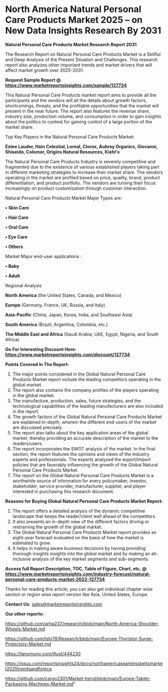 # North America Natural Personal Care Products Market 2025 – on New Data Insights Research By 2031

<strong>Natural Personal Care Products Market Research Report 2031</strong>

The Research Report on Natural Personal Care Products Market is a Skillful and Deep Analysis of the Present Situation and Challenges. This research report also analyzes other important trends and market drivers that will affect market growth over 2025-2031.

<strong>Request Sample Report @ <a href=https://www.marketreportsinsights.com/sample/127734>https://www.marketreportsinsights.com/sample/127734</a></strong>

This Natural Personal Care Products market report aims to provide all the participants and the vendors will all the details about growth factors, shortcomings, threats, and the profitable opportunities that the market will present in the near future. The report also features the revenue share, industry size, production volume, and consumption in order to gain insights about the politics to contest for gaining control of a large portion of the market share.

Top Key Players in the Natural Personal Care Products Market:

<strong>Estee Lauder, Hain Celestial, Loreal, Clorox, Aubrey Organics, Giovanni, Shiseido, Colomer, Origins Natural Resources, Kiehl's</strong>

The Natural Personal Care Products Industry is severely competitive and fragmented due to the existence of various established players taking part in different marketing strategies to increase their market share. The vendors operating in the market are profiled based on price, quality, brand, product differentiation, and product portfolio. The vendors are turning their focus increasingly on product customization through customer interaction.

Natural Personal Care Products Market Major Types are:

<strong>• Skin Care

• Hair Care

• Oral Care

• Eye Care

• Others</strong>

Market Major end-user applications :

<strong>• Baby

• Adult</strong>

Regional Analysis

</u><strong><b>North America</b></strong> (the United States, Canada, and Mexico)

<strong><b>Europe </b></strong>(Germany, France, UK, Russia, and Italy)

<strong><b>Asia-Pacific</b></strong> (China, Japan, Korea, India, and Southeast Asia)

<strong><b>South America</b></strong> (Brazil, Argentina, Colombia, etc.)

<strong><b>The Middle East and Africa</b></strong> (Saudi Arabia, UAE, Egypt, Nigeria, and South Africa)

<strong>Go For Interesting Discount Here: <a href=https://www.marketreportsinsights.com/discount/127734>https://www.marketreportsinsights.com/discount/127734</a></strong>

<strong>Points Covered in The Report:</strong>
<ol>
  <li>The major points considered in the Global Natural Personal Care Products Market report include the leading competitors operating in the global market.</li>
  <li>The report also contains the company profiles of the players operating in the global market.</li>
  <li>The manufacture, production, sales, future strategies, and the technological capabilities of the leading manufacturers are also included in the report.</li>
  <li>The growth factors of the Global Natural Personal Care Products Market are explained in-depth, wherein the different end-users of the market are discussed precisely.</li>
  <li>The report also talks about the key application areas of the global market, thereby providing an accurate description of the market to the readers/users.</li>
  <li>The report incorporates the SWOT analysis of the market. In the final section, the report features the opinions and views of the industry experts and professionals. The experts analyzed the export/import policies that are favorably influencing the growth of the Global Natural Personal Care Products Market.</li>
  <li>The report on the Global Natural Personal Care Products Market is a worthwhile source of information for every policymaker, investor, stakeholder, service provider, manufacturer, supplier, and player interested in purchasing this research document.</li>
</ol>
<strong>Reasons for Buying Global Natural Personal Care Products Market Report:</strong>

<ol>
  <li>The report offers a detailed analysis of the dynamic competitive landscape that keeps the reader/client well ahead of the competitors.</li>
  <li>It also presents an in-depth view of the different factors driving or restraining the growth of the global market.</li>
  <li>The Global Natural Personal Care Products Market report provides an eight-year forecast evaluated on the basis of how the market is estimated to grow.</li>
  <li>It helps in making aware business decisions by having providing thorough insights insights into the global market and by making an all-inclusive analysis of the key market segments and sub-segments.</li>
</ol>
<strong>Access full Report Description, TOC, Table of Figure, Chart, etc. @ <a href=https://www.marketreportsinsights.com/industry-forecast/natural-personal-care-products-market-2022-127734>https://www.marketreportsinsights.com/industry-forecast/natural-personal-care-products-market-2022-127734</a></strong>


Thanks for reading this article; you can also get individual chapter wise section or region wise report version like Asia, United States, Europe.

<strong>Contact Us:</strong>
sales@marketreportsinsights.com

<strong>Our other reports:</strong>

<a href=https://github.com/arha237/research/blob/main/North-America-Shoulder-Wheels-Market.md>https://github.com/arha237/research/blob/main/North-America-Shoulder-Wheels-Market.md</a>

<a href=https://github.com/Ishi78/Research/blob/main/Europe-Thyristor-Surge-Protectors-Market.md>https://github.com/Ishi78/Research/blob/main/Europe-Thyristor-Surge-Protectors-Market.md</a>

<a href=https://tanomuno.com/illust/444230>https://tanomuno.com/illust/444230</a>

<a href=https://issuu.com/reportsinsights24/docs/northamericaseamlessbeltsmarket2025trendsandforeca>https://issuu.com/reportsinsights24/docs/northamericaseamlessbeltsmarket2025trendsandforeca</a>

<a href=https://github.com/cargo2301/Market-trend/blob/main/Europe-Tablet-Packaging-Machines-Market.md>https://github.com/cargo2301/Market-trend/blob/main/Europe-Tablet-Packaging-Machines-Market.md</a>"
